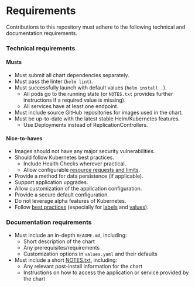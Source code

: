 # Requirements

Contributions to this repository must adhere to the following technical and documentation requirements.

### Technical requirements


#### Musts
* Must submit all chart dependencies separately.
* Must pass the linter (`helm lint`).
* Must successfully launch with default values (`helm install .`).
    * All pods go to the running state (or `NOTES.txt` provides further instructions if a required value is missing).
    * All services have at least one endpoint.
* Must include source GitHub repositories for images used in the chart.
* Must be up-to-date with the latest stable Helm/Kubernetes features.
    * Use Deployments instead of ReplicationControllers.

#### Nice-to-haves

* Images should not have any major security vulnerabilities.
* Should follow Kubernetes best practices.
    * Include Health Checks wherever practical.
    * Allow configurable [resource requests and limits](http://kubernetes.io/docs/user-guide/compute-resources/#resource-requests-and-limits-of-pod-and-container).
* Provide a method for data persistence (if applicable).
* Support application upgrades.
* Allow customization of the application configuration.
* Provide a secure default configuration.
* Do not leverage alpha features of Kubernetes.
* Follow [best practices](https://helm.sh/docs/chart_best_practices/) (especially for [labels](https://helm.sh/docs/chart_best_practices/labels/) and [values](https://helm.sh/docs/chart_best_practices/values/)).

### Documentation requirements

* Must include an in-depth `README.md`, including:
    * Short description of the chart
    * Any prerequisites/requirements
    * Customization options in `values.yaml` and their defaults
* Must include a short [NOTES.txt](https://helm.sh/docs/topics/charts/#chart-license-readme-and-notes), including:
    * Any relevant post-install information for the chart
    * Instructions on how to access the application or service provided by the chart
